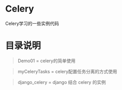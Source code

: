 # Celery
Celery学习的一些实例代码

# 目录说明
> Demo01 = celery的简单使用

> myCeleryTasks = celery配置任务分离的方式使用

> django_celery = django 结合 celery 的实例
